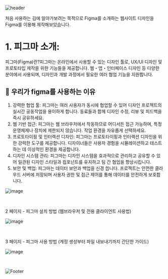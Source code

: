 ![header](https://capsule-render.vercel.app/api?type=wave&color=auto&height=150&section=header&text=Figma로%20페이지%203개%20기획하기&fontSize=50)

처음 사용하는 김에 알아가보려는 목적으로 Figma를 소개하는 웹사이트 디자인을 Figma를 이용해 제작해보았습니다.

# 1. 피그마 소개: <br>
피그마(Figma)란?피그마는 온라인에서 사용할 수 있는 디자인 툴로, UX/UI 디자인 및 프로토타입 제작을 위한 기능들을 제공합니다. 웹・앱・인터페이스 디자인 등 다양한 분야에서 사용되며, 디자인과 개발 과정에서 필요한 여러 협업 기능을 지원합니다.
<br>
## 🤔 우리가 figma를 사용하는 이유
1. 강력한 협업 툴: 피그마는 여러 사용자가 동시에 협업할 수 있어 디자인 프로젝트의 실시간 공동작업을 용이하게 합니다. 동료들과 함께 디자인 수정, 리뷰 및 피드백을 즉시 공유하세요.
2. 웹 기반 접근: 피그마는 웹 브라우저에서 작동하므로 어디서든 접근 가능하며, 특정 운영체제나 장치에 제한되지 않습니다. 작업 환경을 자유롭게 선택하세요.
3. 프로토타이핑 및 인터랙션 디자인: 피그마는 프로토타이핑과 인터랙션 디자인을 위한 강력한 도구를 제공합니다. 디자이너들은 사용자 경험을 시뮬레이션하고 테스트하는 데 이상적인 환경을 제공합니다.
4. 디자인 시스템 관리: 피그마는 디자인 시스템을 효과적으로 관리하고 공유할 수 있어 일관된 디자인 스타일과 컴포넌트를 유지하고 팀 간 협업을 향상시킵니다.
5. 보안 및 백업: 피그마는 데이터 보안과 백업을 신경 씁니다. 프로젝트는 안전한 클라우드 서버에 저장되며 사용자 권한 및 접근 제어를 통해 데이터를 안전하게 보호합니다.




![image](https://github.com/baesub/Tue_Report/assets/113866062/8eecc3b3-465b-4e58-9fb3-e96946f0da10)

<br>


2 페이지 - 피그마 설치 방법 (웹브라우저 및 전용 클라이언트 사용법)
<br>

![image](https://github.com/baesub/Tue_Report/assets/113866062/c9d01679-6a91-4aab-8c2c-9ad7f96d4d1b)

<br>


3 페이지 - 피그마 사용 방법 (계정 생성부터 파일 내보내기까지 간단한 가이드)
<br>

![image](https://github.com/baesub/Tue_Report/assets/113866062/52755e3f-bf83-457e-a1b7-ce229d546001)

<br>


![Footer](https://capsule-render.vercel.app/api?type=waving&color=auto&height=200&section=footer)
